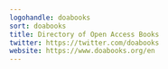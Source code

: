 ```yaml
---
logohandle: doabooks
sort: doabooks
title: Directory of Open Access Books
twitter: https://twitter.com/doabooks
website: https://www.doabooks.org/en
---
```

